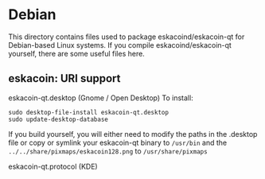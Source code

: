
Debian
====================
This directory contains files used to package eskacoind/eskacoin-qt
for Debian-based Linux systems. If you compile eskacoind/eskacoin-qt yourself, there are some useful files here.

## eskacoin: URI support ##


eskacoin-qt.desktop  (Gnome / Open Desktop)
To install:

	sudo desktop-file-install eskacoin-qt.desktop
	sudo update-desktop-database

If you build yourself, you will either need to modify the paths in
the .desktop file or copy or symlink your eskacoin-qt binary to `/usr/bin`
and the `../../share/pixmaps/eskacoin128.png` to `/usr/share/pixmaps`

eskacoin-qt.protocol (KDE)

